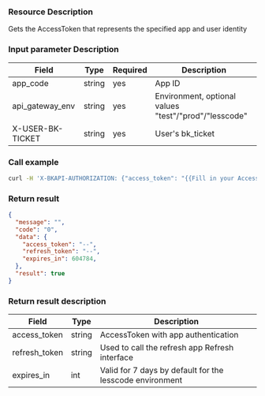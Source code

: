 ### Resource Description
Gets the AccessToken that represents the specified app and user identity

### Input parameter Description
|   Field   | Type | Required |     Description     |
| ------------ | ------------ | ------ | ---------------- |
|   app_code   |   string     |   yes   | App ID    |
|   api_gateway_env | string |yes| Environment, optional values "test"/"prod"/"lesscode"|
| X-USER-BK-TICKET | string |yes| User's bk_ticket|

### Call example

```bash
curl -H 'X-BKAPI-AUTHORIZATION: {"access_token": "{{Fill in your AccessToken}}"}' -H 'X-USER-BK-TICKET: {{Your bk_ticket }}' http://bkapi.example.com/api/bkpaas3/prod/bkapps/applications/{{Fill in your AppCode}}/oauth/token/{{api_gateway_env}}/ -H "COOKIE: bk_uid={{Your RTX}}&bk_ticket={{Your bk_ticket}}"
```

### Return result
```json
{
  "message": "",
  "code": "0",
  "data": {
    "access_token": "--",
    "refresh_token": "--",
    "expires_in": 604784,
  },
  "result": true
}
```

### Return result description
|   Field   | Type |           Description  |
| ------------ | ---------- | ------------------------------ |
|  access_token  | string |AccessToken with app authentication|
|  refresh_token  | string |Used to call the refresh app Refresh interface|
|  expires_in |int| Valid for 7 days by default for the lesscode environment|